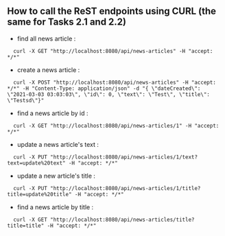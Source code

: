 ## How to call the ReST endpoints using CURL (the same for Tasks 2.1 and 2.2)

- find all news article :

```
  curl -X GET "http://localhost:8080/api/news-articles" -H "accept: */*"
```

- create a news article :

```
  curl -X POST "http://localhost:8080/api/news-articles" -H "accept: */*" -H "Content-Type: application/json" -d "{ \"dateCreated\": \"2021-03-03 03:03:03\", \"id\": 0, \"text\": \"Test\", \"title\": \"Testsd\"}"
```

- find a news article by id :

```
  curl -X GET "http://localhost:8080/api/news-articles/1" -H "accept: */*"
```

- update a news article's text :

```
  curl -X PUT "http://localhost:8080/api/news-articles/1/text?text=update%20text" -H "accept: */*"
```

- update a new article's title :

```
  curl -X PUT "http://localhost:8080/api/news-articles/1/title?title=update%20title" -H "accept: */*"
```

- find a news article by title :

```
  curl -X GET "http://localhost:8080/api/news-articles/title?title=title" -H "accept: */*"
```
